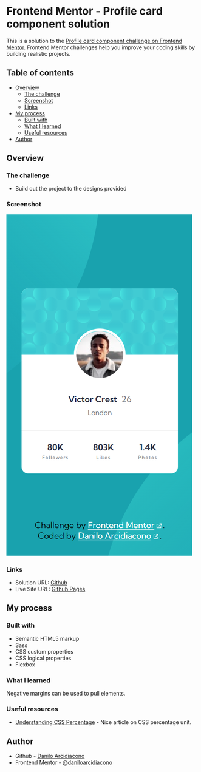 # Frontend Mentor - Profile card component solution

This is a solution to the [Profile card component challenge on Frontend Mentor](https://www.frontendmentor.io/challenges/profile-card-component-cfArpWshJ). Frontend Mentor challenges help you improve your coding skills by building realistic projects. 

## Table of contents

- [Overview](#overview)
  - [The challenge](#the-challenge)
  - [Screenshot](#screenshot)
  - [Links](#links)
- [My process](#my-process)
  - [Built with](#built-with)
  - [What I learned](#what-i-learned)
  - [Useful resources](#useful-resources)
- [Author](#author)

## Overview

### The challenge

- Build out the project to the designs provided

### Screenshot

![Mobile](./images/screenshot.png)

### Links

- Solution URL: [Github](https://github.com/daniloarcidiacono/frontendmentor-profilecard)
- Live Site URL: [Github Pages](https://daniloarcidiacono.github.io/frontendmentor-profilecard/)

## My process

### Built with

- Semantic HTML5 markup
- Sass
- CSS custom properties
- CSS logical properties
- Flexbox

### What I learned

Negative margins can be used to pull elements.

### Useful resources

- [Understanding CSS Percentage](https://dev.to/khangnd/understanding-css-percentage-44gd) - Nice article on CSS percentage unit.

## Author

- Github - [Danilo Arcidiacono](https://github.com/daniloarcidiacono)
- Frontend Mentor - [@daniloarcidiacono](https://www.frontendmentor.io/profile/daniloarcidiacono)
